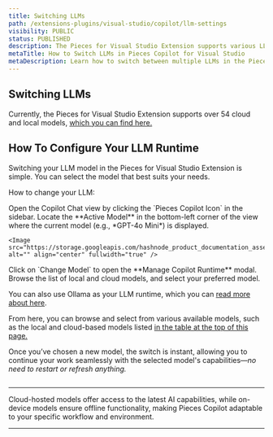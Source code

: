 ```yaml
---
title: Switching LLMs
path: /extensions-plugins/visual-studio/copilot/llm-settings
visibility: PUBLIC
status: PUBLISHED
description: The Pieces for Visual Studio Extension supports various LLMs, both cloud-based and local, providing flexibility for different workflows.
metaTitle: How to Switch LLMs in Pieces Copilot for Visual Studio
metaDescription: Learn how to switch between multiple LLMs in the Pieces for Visual Studio Plugin to enhance AI-driven development.
---
```


## Switching LLMs

Currently, the Pieces for Visual Studio Extension supports over 54 cloud and local models, [which you can find here.](/products/large-language-models)

## How To Configure Your LLM Runtime

Switching your LLM model in the Pieces for Visual Studio Extension is simple. You can select the model that best suits your needs.

How to change your LLM:

<Steps>
  <Step title="Open the Copilot Chat View">
    Open the Copilot Chat view by clicking the `Pieces Copilot Icon` in the sidebar.
  </Step>

  <Step title="Locate the Active Model">
    Locate the **Active Model** in the bottom-left corner of the view where the current model (e.g., *GPT-4o Mini*) is displayed.

    <Image src="https://storage.googleapis.com/hashnode_product_documentation_assets/visual_studio_extension_assets/pieces_copilot/llm_settings/changing_active_model.gif" alt="" align="center" fullwidth="true" />
  </Step>

  <Step title="View the Models">
    Click on `Change Model` to open the **Manage Copilot Runtime** modal.
  </Step>

  <Step title="Choose your Desired Model">
    Browse the list of local and cloud models, and select your preferred model.
  </Step>
</Steps>

You can also use Ollama as your LLM runtime, which you can [read more about here](/products/core-dependencies/ollama).

From here, you can browse and select from various available models, such as the local and cloud-based models listed [in the table at the top of this page.](/products/extensions-plugins/visual-studio/configuration#supported-llms)

Once you’ve chosen a new model, the switch is instant, allowing you to continue your work seamlessly with the selected model's capabilities—*no need to restart or refresh anything.*

<Image src="https://storage.googleapis.com/hashnode_product_documentation_assets/visual_studio_extension_assets/pieces_copilot/llm_settings/showing_llms.gif" alt="" align="center" fullwidth="true" />

***

Cloud-hosted models offer access to the latest AI capabilities, while on-device models ensure offline functionality, making Pieces Copilot adaptable to your specific workflow and environment.

***